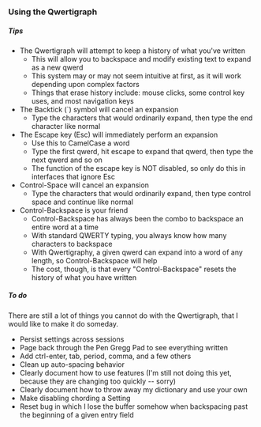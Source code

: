 ### Using the Qwertigraph

##### Tips
- The Qwertigraph will attempt to keep a history of what you've written 
    - This will allow you to backspace and modify existing text to expand as a new qwerd
    - This system may or may not seem intuitive at first, as it will work depending upon complex factors 
    - Things that erase history include: mouse clicks, some control key uses, and most navigation keys 
- The Backtick (`) symbol will cancel an expansion
    - Type the characters that would ordinarily expand, then type the end character like normal
- The Escape key (Esc) will immediately perform an expansion
    - Use this to CamelCase a word
    - Type the first qwerd, hit escape to expand that qwerd, then type the next qwerd and so on
    - The function of the escape key is NOT disabled, so only do this in interfaces that ignore Esc
- Control-Space will cancel an expansion
    - Type the characters that would ordinarily expand, then type control space and continue like normal 
- Control-Backspace is your friend
    - Control-Backspace has always been the combo to backspace an entire word at a time 
    - With standard QWERTY typing, you always know how many characters to backspace
    - With Qwertigraphy, a given qwerd can expand into a word of any length, so Control-Backspace will help
    - The cost, though, is that every "Control-Backspace" resets the history of what you have written 
    
    
##### To do
There are still a lot of things you cannot do with the Qwertigraph, that I would like to make it do someday. 
- Persist settings across sessions 
- Page back through the Pen Gregg Pad to see everything written 
- Add ctrl-enter, tab, period, comma, and a few others 
- Clean up auto-spacing behavior 
- Clearly document how to use features (I'm still not doing this yet, because they are changing too quickly -- sorry)
- Clearly document how to throw away my dictionary and use your own 
- Make disabling chording a Setting 
- Reset bug in which I lose the buffer somehow when backspacing past the beginning of a given entry field 